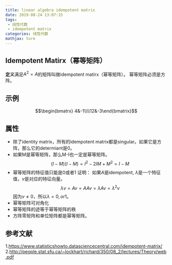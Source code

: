 ```yaml
---
title: linear algebra idempotent matrix
date: 2019-08-24 13:07:15
tags:
 - 线性代数
 - idempotent matrix
categories: 线性代数
mathjax: ture
---
```


## Idempotent Matirx（幂等矩阵）
**定义**满足$A^2 = A$的矩阵叫做idempotent matirx（幂等矩阵）。
幂等矩阵必须是方阵。

## 示例
$$\begin{bmatrx} 4&-1\\\\12&-3\end{bmatrix}$$

## 属性
- 除了identity matrix，所有的idempotent matrix都是singular。如果它是方阵，那么它的determiant是$0$。
- 如果M是幂等矩阵，那么M-I也一定是幂等矩阵。
$$(I-M)(I-M) =  I^2 - 2IM + M^2 = I - M$$
- 幂等矩阵的特征值只能是$0$或者$1$
证明： 如果$A$是idempotent, $\lambda$是一个特征值，$v$是对应的特征向量。
$$\lambda v = Av = AAv = \lambda Av = \lambda^2 v$$
因为$v\neq 0$，所以$\lambda=0, or 1$。
- 幂等矩阵可对角化
- 幂等矩阵的迹等于幂等矩阵的秩
- 方阵零矩阵和单位矩阵都是幂等矩阵。


## 参考文献
1.https://www.statisticshowto.datasciencecentral.com/idempotent-matrix/
2.http://people.stat.sfu.ca/~lockhart/richard/350/08_2/lectures/Theory/web.pdf
